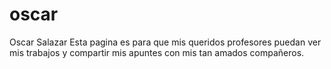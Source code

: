 # oscar
Oscar Salazar
Esta pagina es para que mis queridos profesores puedan ver mis trabajos y compartir mis apuntes con mis tan amados compañeros.
